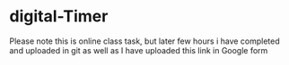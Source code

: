 # digital-Timer

Please note this is online class task, but later few hours i have completed and uploaded in git as well as I have uploaded this link in Google form
